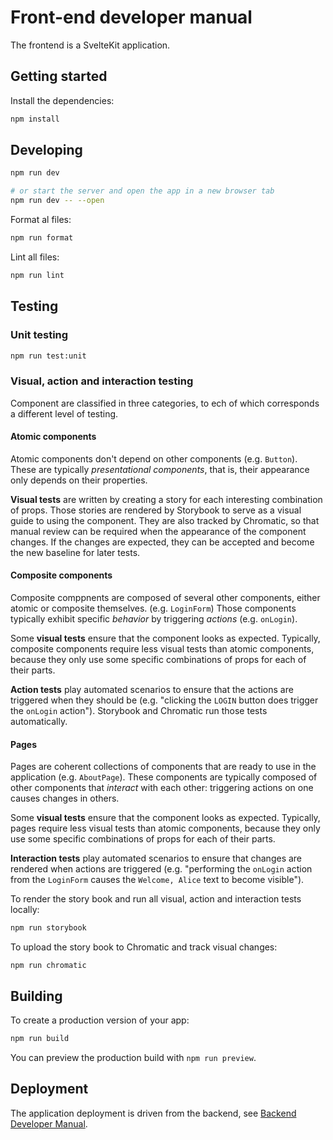 <!--
SPDX-FileCopyrightText: 2023 Gonzalo Bulnes Guilpain

SPDX-License-Identifier: AGPL-3.0-or-later
-->

# Front-end developer manual

The frontend is a SvelteKit application.

## Getting started

Install the dependencies:

```bash
npm install
```

## Developing

```bash
npm run dev

# or start the server and open the app in a new browser tab
npm run dev -- --open
```

Format al files:

```bash
npm run format
```

Lint all files:

```bash
npm run lint
```

## Testing

### Unit testing

```bash
npm run test:unit
```

### Visual, action and interaction testing

Component are classified in three categories, to ech of which corresponds a different level of testing.

#### Atomic components

Atomic components don't depend on other components (e.g. `Button`). These are typically _presentational components_, that is, their appearance only depends on their properties.

**Visual tests** are written by creating a story for each interesting combination of props. Those stories are rendered by Storybook to serve as a visual guide to using the component. They are also tracked by Chromatic, so that manual review can be required when the appearance of the component changes. If the changes are expected, they can be accepted and become the new baseline for later tests.

#### Composite components

Composite comppnents are composed of several other components, either atomic or composite themselves. (e.g. `LoginForm`) Those components typically exhibit specific _behavior_ by triggering _actions_ (e.g. `onLogin`).

Some **visual tests** ensure that the component looks as expected. Typically, composite components require less visual tests than atomic components, because they only use some specific combinations of props for each of their parts.

**Action tests** play automated scenarios to ensure that the actions are triggered when they should be (e.g. "clicking the `LOGIN` button does trigger the `onLogin` action"). Storybook and Chromatic run those tests automatically.

#### Pages

Pages are coherent collections of components that are ready to use in the application (e.g. `AboutPage`). These components are typically composed of other components that _interact_ with each other: triggering actions on one causes changes in others.

Some **visual tests** ensure that the component looks as expected. Typically, pages require less visual tests than atomic components, because they only use some specific combinations of props for each of their parts.

**Interaction tests** play automated scenarios to ensure that changes are rendered when actions are triggered (e.g. "performing the `onLogin` action from the `LoginForm` causes the `Welcome, Alice` text to become visible").

To render the story book and run all visual, action and interaction tests locally:

```bash
npm run storybook
```

To upload the story book to Chromatic and track visual changes:

```bask
npm run chromatic
```

## Building

To create a production version of your app:

```bash
npm run build
```

You can preview the production build with `npm run preview`.

## Deployment

The application deployment is driven from the backend, see [Backend Developer Manual][bdm].

[bdm]: backend.md
